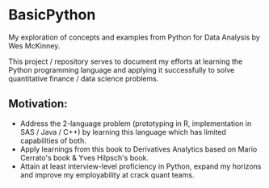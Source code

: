# BasicPython
My exploration of concepts and examples from Python for Data Analysis by Wes McKinney.

This project / repository serves to document my efforts at learning the Python programming language and applying it successfully to solve quantitative finance / data science problems. 

## Motivation:
* Address the 2-language problem (prototyping in R, implementation in SAS / Java / C++) by learning this language which has limited capabilities of both. 
* Apply learnings from this book to Derivatives Analytics based on Mario Cerrato's book & Yves Hilpsch's book. 
* Attain at least interview-level proficiency in Python, expand my horizons and improve my employability at crack quant teams. 
